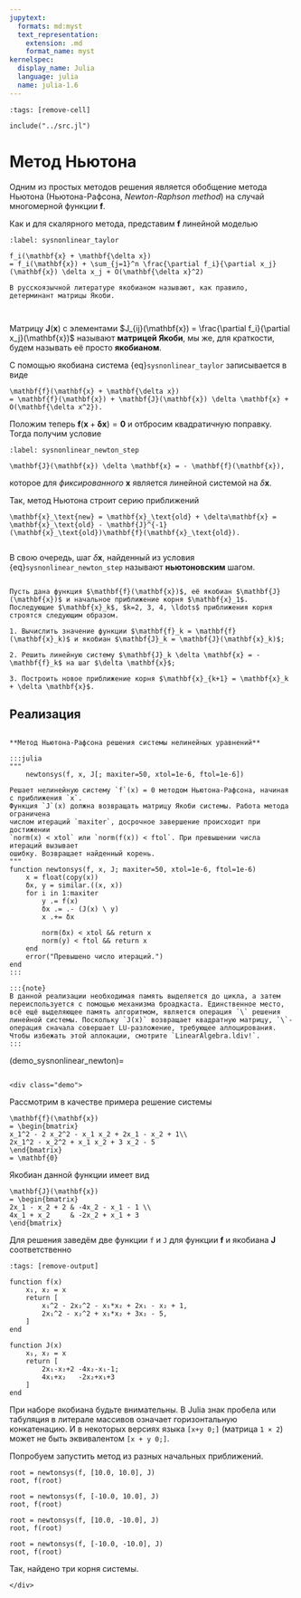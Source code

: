 ```yaml
---
jupytext:
  formats: md:myst
  text_representation:
    extension: .md
    format_name: myst
kernelspec:
  display_name: Julia
  language: julia
  name: julia-1.6
---
```


```{code-cell}
:tags: [remove-cell]

include("../src.jl")
```

# Метод Ньютона

Одним из простых методов решения является обобщение метода Ньютона (Ньютона-Рафсона, *Newton-Raphson method*) на случай многомерной функции $\mathbf{f}$.

Как и для скалярного метода, представим $\mathbf{f}$ линейной моделью

```{math}
:label: sysnonlinear_taylor

f_i(\mathbf{x} + \mathbf{\delta x})
= f_i(\mathbf{x}) + \sum_{j=1}^n \frac{\partial f_i}{\partial x_j}(\mathbf{x}) \delta x_j + O(\mathbf{\delta x}^2)
```

```{margin}
В русскоязычной литературе якобианом называют, как правило, детерминант матрицы Якоби.
```
```{index} якобиан
```
```{index} pair: Якоби; матрица
```
Матрицу $\mathbf{J}(\mathbf{x})$ с элементами $J_{ij}(\mathbf{x}) = \frac{\partial f_i}{\partial x_j}(\mathbf{x})$ называют **матрицей Якоби**, мы же, для краткости, будем называть её просто **якобианом**.

С помощью якобиана система {eq}`sysnonlinear_taylor` записывается в виде

```{math}
\mathbf{f}(\mathbf{x} + \mathbf{\delta x})
= \mathbf{f}(\mathbf{x}) + \mathbf{J}(\mathbf{x}) \delta \mathbf{x} + O(\mathbf{\delta x^2}).
```

Положим теперь $\mathbf{f}(\mathbf{x} + \mathbf{\delta x}) = \mathbf{0}$ и отбросим квадратичную поправку. Тогда получим условие

```{math}
:label: sysnonlinear_newton_step

\mathbf{J}(\mathbf{x}) \delta \mathbf{x} = - \mathbf{f}(\mathbf{x}),
```

которое для *фиксированного* $\mathbf{x}$ является линейной системой на $\delta\mathbf{x}$.

Так, метод Ньютона строит серию приближений

```{math}
\mathbf{x}_\text{new} = \mathbf{x}_\text{old} + \delta\mathbf{x} = \mathbf{x}_\text{old} - \mathbf{J}^{-1}(\mathbf{x}_\text{old})\mathbf{f}(\mathbf{x}_\text{old}).
```

```{index} шаг; ньтоновский (нелинейные системы)
```
В свою очередь, шаг $\delta\mathbf{x}$, найденный из условия {eq}`sysnonlinear_newton_step` называют **ньютоновским** шагом. 


```{index} метод; Ньютона многомерный
```
```{proof:algorithm} Многомерный метод Ньютона
Пусть дана функция $\mathbf{f}(\mathbf{x})$, её якобиан $\mathbf{J}(\mathbf{x})$ и начальное приближение корня $\mathbf{x}_1$. Последующие $\mathbf{x}_k$, $k=2, 3, 4, \ldots$ приближения корня строятся следующим образом.

1. Вычислить значение функции $\mathbf{f}_k = \mathbf{f}(\mathbf{x}_k)$ и якобиан $\mathbf{J}_k = \mathbf{J}(\mathbf{x}_k)$;

2. Решить линейную систему $\mathbf{J}_k \delta \mathbf{x} = - \mathbf{f}_k$ на шаг $\delta \mathbf{x}$;

3. Построить новое приближение корня $\mathbf{x}_{k+1} = \mathbf{x}_k + \delta \mathbf{x}$.
```

## Реализация

```{proof:function} newtonsys

**Метод Ньютона-Рафсона решения системы нелинейных уравнений**

:::julia
"""
    newtonsys(f, x, J[; maxiter=50, xtol=1e-6, ftol=1e-6])

Решает нелинейную систему `f`(x) = 0 методом Ньютона-Рафсона, начиная с приближения `x`.
Функция `J`(x) должна возвращать матрицу Якоби системы. Работа метода ограничена
числом итераций `maxiter`, досрочное завершение происходит при достижении
`norm(x) < xtol` или `norm(f(x)) < ftol`. При превышении числа итераций вызывает
ошибку. Возвращает найденный корень.
"""
function newtonsys(f, x, J; maxiter=50, xtol=1e-6, ftol=1e-6)
    x = float(copy(x))
    δx, y = similar.((x, x))
    for i in 1:maxiter
        y .= f(x)
        δx .= .- (J(x) \ y)
        x .+= δx

        norm(δx) < xtol && return x
        norm(y) < ftol && return x
    end
    error("Превышено число итераций.")
end
:::

:::{note}
В данной реализации необходимая память выделяется до цикла, а затем переиспользуется с помощью механизма броадкаста. Единственное место, всё ещё выделяющее память алгоритмом, является операция `\` решения линейной системы. Поскольку `J(x)` возвращает квадратную матрицу, `\`-операция сначала совершает LU-разложение, требующее аллоцирования. Чтобы избежать этой аллокации, смотрите `LinearAlgebra.ldiv!`.
:::
```

(demo_sysnonlinear_newton)=
```{proof:demo}
```
```{raw} html
<div class="demo">
```

Рассмотрим в качестве примера решение системы

```{math}
\mathbf{f}(\mathbf{x})
= \begin{bmatrix}
x_1^2 - 2 x_2^2 - x_1 x_2 + 2x_1 - x_2 + 1\\
2x_1^2 - x_2^2 + x_1 x_2 + 3 x_2 - 5
\end{bmatrix}
= \mathbf{0}
```

Якобиан данной функции имеет вид

```{math}
\mathbf{J}(\mathbf{x})
= \begin{bmatrix}
2x_1 - x_2 + 2 & -4x_2 - x_1 - 1 \\
4x_1 + x_2     & -2x_2 + x_1 + 3 
\end{bmatrix}
```

Для решения заведём две функции `f` и `J` для функции $\mathbf{f}$ и якобиана $\mathbf{J}$ соответственно

```{code-cell}
:tags: [remove-output]

function f(x)
    x₁, x₂ = x
    return [
        x₁^2 - 2x₂^2 - x₁*x₂ + 2x₁ - x₂ + 1,
        2x₁^2 - x₂^2 + x₁*x₂ + 3x₂ - 5,
    ]
end

function J(x)
    x₁, x₂ = x
    return [
        2x₁-x₂+2 -4x₂-x₁-1;
        4x₁+x₂   -2x₂+x₁+3
    ]
end
```

При наборе якобиана будьте внимательны. В Julia знак пробела или табуляция в литерале массивов означает горизонтальную конкатенацию. И в некоторых версиях языка `[x+y 0;]` (матрица `1 × 2`) может не быть эквивалентом `[x + y 0;]`.

Попробуем запустить метод из разных начальных приближений.

```{code-cell}
root = newtonsys(f, [10.0, 10.0], J)
root, f(root)
```

```{code-cell}
root = newtonsys(f, [-10.0, 10.0], J)
root, f(root)
```

```{code-cell}
root = newtonsys(f, [10.0, -10.0], J)
root, f(root)
```

```{code-cell}
root = newtonsys(f, [-10.0, -10.0], J)
root, f(root)
```

Так, найдено три корня системы.

```{raw} html
</div>
```
